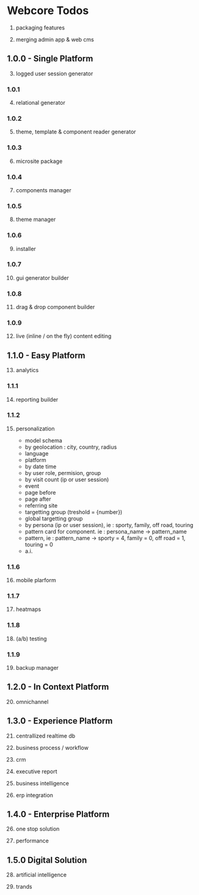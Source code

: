 # Webcore Todos

1. packaging features

2. merging admin app & web cms

## 1.0.0 - Single Platform

3. logged user session generator

### 1.0.1

4. relational generator

### 1.0.2

5. theme, template & component reader generator

### 1.0.3

6. microsite package

### 1.0.4

7. components manager

### 1.0.5

8. theme manager

### 1.0.6

9. installer

### 1.0.7

10. gui generator builder

### 1.0.8

11. drag & drop component builder

### 1.0.9

12. live (inline / on the fly) content editing

## 1.1.0 - Easy Platform

13. analytics

### 1.1.1

14. reporting builder

### 1.1.2

15. personalization

    - model schema
    - by geolocation : city, country, radius
    - language
    - platform
    - by date time
    - by user role, permision, group
    - by visit count (ip or user session)
    - event
    - page before
    - page after
    - referring site
    - targetting group (treshold = {number})
    - global targetting group
    - by persona (ip or user session), ie : sporty, family, off road, touring
    - pattern card for component. ie : persona_name -> pattern_name
    - pattern, ie : pattern_name -> sporty = 4, family = 0, off road = 1, touring = 0
    - a.i.

### 1.1.6

16. mobile plarform

### 1.1.7

17. heatmaps

### 1.1.8

18. (a/b) testing

### 1.1.9

19. backup manager

## 1.2.0 - In Context Platform

20. omnichannel

## 1.3.0 - Experience Platform

21. centrallized realtime db

22. business process / workflow

23. crm

24. executive report

25. business intelligence

26. erp integration

## 1.4.0 - Enterprise Platform

26. one stop solution

27. performance

## 1.5.0 Digital Solution

28. artificial intelligence

29. trands